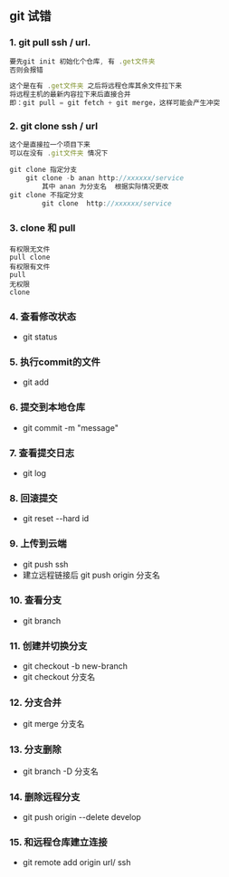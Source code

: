## git 试错

### 1.  git pull ssh / url.

```js
要先git init 初始化个仓库, 有 .get文件夹
否则会报错

这个是在有 .get文件夹 之后将远程仓库其余文件拉下来
将远程主机的最新内容拉下来后直接合并
即：git pull = git fetch + git merge，这样可能会产生冲突
```



### 2. git clone ssh / url

```js
这个是直接拉一个项目下来
可以在没有 .git文件夹 情况下

git clone 指定分支
    git clone -b anan http://xxxxxx/service
		其中 anan 为分支名  根据实际情况更改
git clone 不指定分支
		git clone  http://xxxxxx/service
```



### 3. clone 和 pull

```
有权限无文件
pull clone
有权限有文件
pull
无权限
clone
```



### 4. 查看修改状态

- git status



### 5. 执行commit的文件

- git add



### 6. 提交到本地仓库

- git commit -m "message"



### 7. 查看提交日志

- git log



### 8. 回滚提交

- git reset --hard id



### 9. 上传到云端

- git push ssh
- 建立远程链接后 git push origin 分支名



### 10. 查看分支

- git branch



### 11. 创建并切换分支

- git checkout -b new-branch
- git checkout 分支名



### 12. 分支合并

- git merge 分支名



### 13. 分支删除

- git branch -D 分支名



### 14. 删除远程分支

- git push origin --delete develop



### 15. 和远程仓库建立连接

- git remote add origin url/ ssh